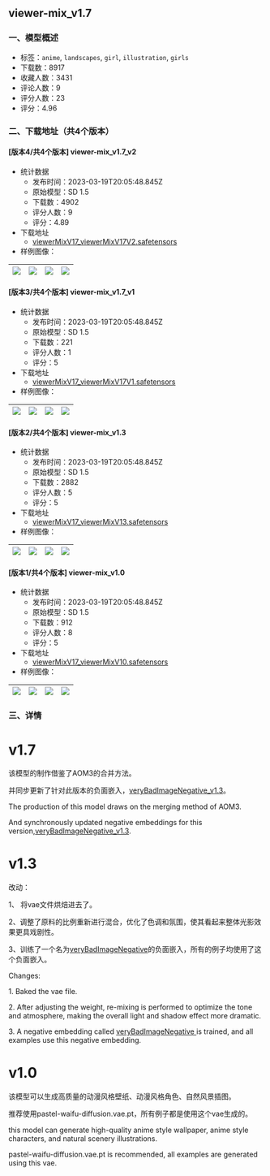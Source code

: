 ## viewer-mix_v1.7
### 一、模型概述

- 标签：`anime`, `landscapes`, `girl`, `illustration`, `girls`
- 下载数：8917
- 收藏人数：3431
- 评论人数：9
- 评分人数：23
- 评分：4.96

### 二、下载地址（共4个版本）

#### [版本4/共4个版本] viewer-mix_v1.7_v2

- 统计数据
  - 发布时间：2023-03-19T20:05:48.845Z
  - 原始模型：SD 1.5
  - 下载数：4902
  - 评分人数：9
  - 评分：4.89
- 下载地址
  - [viewerMixV17_viewerMixV17V2.safetensors](https://civitai.com/api/download/models/25845)
- 样例图像：

| <img src="https://image.civitai.com/xG1nkqKTMzGDvpLrqFT7WA/c6b3813b-bd71-4f71-ba6e-27310792be00/width=450/284149.jpeg" /> | <img src="https://image.civitai.com/xG1nkqKTMzGDvpLrqFT7WA/d2f13e3a-fbd2-485e-ad37-5b714c939500/width=450/284153.jpeg" /> | <img src="https://image.civitai.com/xG1nkqKTMzGDvpLrqFT7WA/9a493336-1aef-42d8-b73d-733d5f1e4800/width=450/284154.jpeg" /> | <img src="https://image.civitai.com/xG1nkqKTMzGDvpLrqFT7WA/ab439af7-2cad-4211-25b7-12bcc1747b00/width=450/284157.jpeg" /> |
| ---- | ---- | ---- | ---- |

#### [版本3/共4个版本] viewer-mix_v1.7_v1

- 统计数据
  - 发布时间：2023-03-19T20:05:48.845Z
  - 原始模型：SD 1.5
  - 下载数：221
  - 评分人数：1
  - 评分：5
- 下载地址
  - [viewerMixV17_viewerMixV17V1.safetensors](https://civitai.com/api/download/models/25837)
- 样例图像：

| <img src="https://image.civitai.com/xG1nkqKTMzGDvpLrqFT7WA/039a44a2-d250-4e66-6fe6-f2a42b00ff00/width=450/284078.jpeg" /> | <img src="https://image.civitai.com/xG1nkqKTMzGDvpLrqFT7WA/a3c030da-2a1b-47f8-1254-ae2844d1a700/width=450/284077.jpeg" /> | <img src="https://image.civitai.com/xG1nkqKTMzGDvpLrqFT7WA/593c669c-8559-4398-0b83-7b968932f400/width=450/284076.jpeg" /> | <img src="https://image.civitai.com/xG1nkqKTMzGDvpLrqFT7WA/7a905c4d-a79d-4134-37dd-8100b5f84d00/width=450/284075.jpeg" /> |
| ---- | ---- | ---- | ---- |

#### [版本2/共4个版本] viewer-mix_v1.3

- 统计数据
  - 发布时间：2023-03-19T20:05:48.845Z
  - 原始模型：SD 1.5
  - 下载数：2882
  - 评分人数：5
  - 评分：5
- 下载地址
  - [viewerMixV17_viewerMixV13.safetensors](https://civitai.com/api/download/models/13916)
- 样例图像：

| <img src="https://image.civitai.com/xG1nkqKTMzGDvpLrqFT7WA/1a1cdc63-686a-46df-d86f-3481670cad00/width=450/135033.jpeg" /> | <img src="https://image.civitai.com/xG1nkqKTMzGDvpLrqFT7WA/8ce98ff5-4bd4-4c50-d751-c81084f2c200/width=450/158371.jpeg" /> | <img src="https://image.civitai.com/xG1nkqKTMzGDvpLrqFT7WA/eb883537-2779-4162-f358-45ab21533a00/width=450/135032.jpeg" /> | <img src="https://image.civitai.com/xG1nkqKTMzGDvpLrqFT7WA/a7c24feb-97e2-413f-9ea2-b934d931fe00/width=450/158370.jpeg" /> |
| ---- | ---- | ---- | ---- |

#### [版本1/共4个版本] viewer-mix_v1.0

- 统计数据
  - 发布时间：2023-03-19T20:05:48.845Z
  - 原始模型：SD 1.5
  - 下载数：912
  - 评分人数：8
  - 评分：5
- 下载地址
  - [viewerMixV17_viewerMixV10.safetensors](https://civitai.com/api/download/models/9213)
- 样例图像：

| <img src="https://image.civitai.com/xG1nkqKTMzGDvpLrqFT7WA/f786a4de-bc93-43ea-2f72-243d0008f300/width=450/88365.jpeg" /> | <img src="https://image.civitai.com/xG1nkqKTMzGDvpLrqFT7WA/259cc41d-e33c-4c64-45b9-50941573e400/width=450/91009.jpeg" /> | <img src="https://image.civitai.com/xG1nkqKTMzGDvpLrqFT7WA/b73902a1-8b8f-449f-bd3e-d45788745000/width=450/91008.jpeg" /> | <img src="https://image.civitai.com/xG1nkqKTMzGDvpLrqFT7WA/438b7c8e-6489-4731-5d9e-c8bec435d800/width=450/88291.jpeg" /> |
| ---- | ---- | ---- | ---- |


### 三、详情
<h1>v1.7</h1><p>该模型的制作借鉴了AOM3的合并方法。</p><p>并同步更新了针对此版本的负面嵌入，<a target="_blank" rel="ugc" href="https://civitai.com/models/11772/verybadimagenegative">veryBadImageNegative_v1.3</a>。</p><p>The production of this model draws on the merging method of AOM3.</p><p>And synchronously updated negative embeddings for this version,<a target="_blank" rel="ugc" href="https://civitai.com/models/11772/verybadimagenegative">veryBadImageNegative_v1.3</a>.</p><p></p><h1>v1.3</h1><p>改动：</p><p>1、 将vae文件烘焙进去了。</p><p>2、调整了原料的比例重新进行混合，优化了色调和氛围，使其看起来整体光影效果更具戏剧性。</p><p>3、训练了一个名为<a target="_blank" rel="ugc" href="https://civitai.com/models/11772/verybadimagenegative">veryBadImageNegative</a>的负面嵌入，所有的例子均使用了这个负面嵌入。</p><p></p><p>Changes:</p><p>1. Baked the vae file.</p><p>2. After adjusting the weight, re-mixing is performed to optimize the tone and atmosphere, making the overall light and shadow effect more dramatic.</p><p>3. A negative embedding called <a target="_blank" rel="ugc" href="https://civitai.com/models/11772/verybadimagenegative">veryBadImageNegative </a>is trained, and all examples use this negative embedding.</p><p></p><h1>v1.0</h1><p></p><p>该模型可以生成高质量的动漫风格壁纸、动漫风格角色、自然风景插图。</p><p>推荐使用pastel-waifu-diffusion.vae.pt，所有例子都是使用这个vae生成的。</p><p></p><p>this model can generate high-quality anime style wallpaper, anime style characters, and natural scenery illustrations.</p><p>pastel-waifu-diffusion.vae.pt is recommended, all examples are generated using this vae.</p>